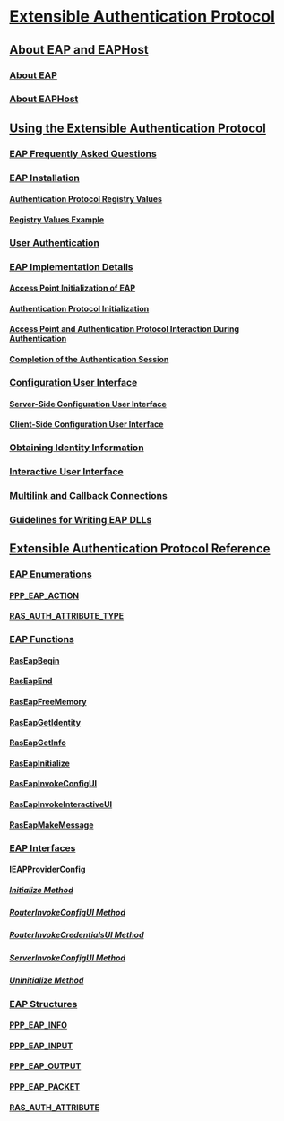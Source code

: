 # [Extensible Authentication Protocol](eap-start-page.md)
## [About EAP and EAPHost](about-extenstible-authentication-protocol-and-eaphhost.md)
### [About EAP](about-extensible-authentication-protocol.md)
### [About EAPHost](about-eaphost.md)
## [Using the Extensible Authentication Protocol](using-extenstible-authentication-protocol.md)
### [EAP Frequently Asked Questions](eap-frequently-asked-questions.md)
### [EAP Installation](eap-installation.md)
#### [Authentication Protocol Registry Values](authentication-protocol-registry-values.md)
#### [Registry Values Example](registry-values-example.md)
### [User Authentication](user-authentication.md)
### [EAP Implementation Details](eap-implementation-details.md)
#### [Access Point Initialization of EAP](ras-initialization-of-eap.md)
#### [Authentication Protocol Initialization](authentication-protocol-initialization.md)
#### [Access Point and Authentication Protocol Interaction During Authentication](ras-and-authentication-protocol-interaction-during-authentication.md)
#### [Completion of the Authentication Session](completion-of-the-authentication-session.md)
### [Configuration User Interface](configuration-user-interface.md)
#### [Server-Side Configuration User Interface](server-side-configuration-user-interface.md)
#### [Client-Side Configuration User Interface](client-side-configuration-user-interface.md)
### [Obtaining Identity Information](obtaining-identity-information.md)
### [Interactive User Interface](interactive-user-interface.md)
### [Multilink and Callback Connections](multilink-and-callback-connections.md)
### [Guidelines for Writing EAP DLLs](guidelines-for-writing-eap-plug-ins.md)
## [Extensible Authentication Protocol Reference](extensible-authentication-protocol-reference.md)
### [EAP Enumerations](eap-enumerations.md)
#### [PPP_EAP_ACTION](/windows/previous-versions/Raseapif/ne-raseapif-_ppp_eap_action?branch=master)
#### [RAS_AUTH_ATTRIBUTE_TYPE](/windows/previous-versions/Raseapif/ne-raseapif-_ras_auth_attribute_type_?branch=master)
### [EAP Functions](eap-functions.md)
#### [RasEapBegin](raseapbegin.md)
#### [RasEapEnd](raseapend.md)
#### [RasEapFreeMemory](/windows/previous-versions/Raseapif/nf-raseapif-raseapfreememory?branch=master)
#### [RasEapGetIdentity](/windows/previous-versions/Raseapif/nf-raseapif-raseapgetidentity?branch=master)
#### [RasEapGetInfo](/windows/previous-versions/Raseapif/nf-raseapif-raseapgetinfo?branch=master)
#### [RasEapInitialize](raseapinitialize.md)
#### [RasEapInvokeConfigUI](/windows/previous-versions/Raseapif/nf-raseapif-raseapinvokeconfigui?branch=master)
#### [RasEapInvokeInteractiveUI](/windows/previous-versions/Raseapif/nf-raseapif-raseapinvokeinteractiveui?branch=master)
#### [RasEapMakeMessage](raseapmakemessage.md)
### [EAP Interfaces](eap-interfaces.md)
#### [IEAPProviderConfig](/windows/previous-versions/Rrascfg/nn-rrascfg-ieapproviderconfig?branch=master)
##### [Initialize Method](/windows/previous-versions/Rrascfg/nf-rrascfg-ieapproviderconfig-initialize?branch=master)
##### [RouterInvokeConfigUI Method](/windows/previous-versions/Rrascfg/nf-rrascfg-ieapproviderconfig-routerinvokeconfigui?branch=master)
##### [RouterInvokeCredentialsUI Method](/windows/previous-versions/Rrascfg/nf-rrascfg-ieapproviderconfig-routerinvokecredentialsui?branch=master)
##### [ServerInvokeConfigUI Method](/windows/previous-versions/Rrascfg/nf-rrascfg-ieapproviderconfig-serverinvokeconfigui?branch=master)
##### [Uninitialize Method](/windows/previous-versions/Rrascfg/nf-rrascfg-ieapproviderconfig-uninitialize?branch=master)
### [EAP Structures](eap-structures.md)
#### [PPP_EAP_INFO](/windows/previous-versions/Raseapif/ns-raseapif-_ppp_eap_info?branch=master)
#### [PPP_EAP_INPUT](/windows/previous-versions/Raseapif/ns-raseapif-_ppp_eap_input?branch=master)
#### [PPP_EAP_OUTPUT](/windows/previous-versions/Raseapif/ns-raseapif-_ppp_eap_output?branch=master)
#### [PPP_EAP_PACKET](/windows/previous-versions/Raseapif/ns-raseapif-_ppp_eap_packet?branch=master)
#### [RAS_AUTH_ATTRIBUTE](/windows/previous-versions/Raseapif/ns-raseapif-_ras_auth_attribute?branch=master)


